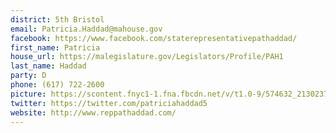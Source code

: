 ```yaml
---
district: 5th Bristol
email: Patricia.Haddad@mahouse.gov
facebook: https://www.facebook.com/staterepresentativepathaddad/
first_name: Patricia
house_url: https://malegislature.gov/Legislators/Profile/PAH1
last_name: Haddad
party: D
phone: (617) 722-2600
picture: https://scontent.fnyc1-1.fna.fbcdn.net/v/t1.0-9/574632_213023742203117_1634531876_n.jpg?_nc_cat=108&_nc_ht=scontent.fnyc1-1.fna&oh=cdc995bd11d58c3423b76a293af86d8c&oe=5CD4B363
twitter: https://twitter.com/patriciahaddad5
website: http://www.reppathaddad.com/
---
```

